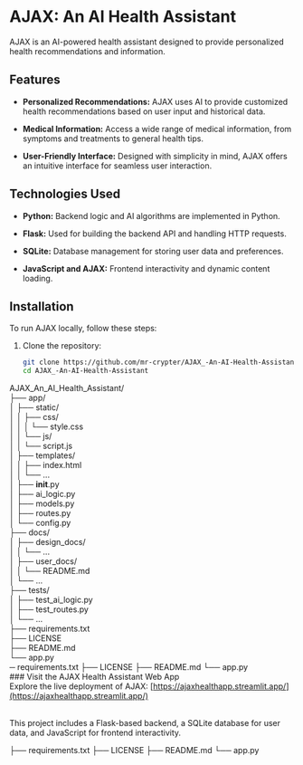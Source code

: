 # AJAX: An AI Health Assistant

AJAX is an AI-powered health assistant designed to provide personalized health recommendations and information.

## Features

- **Personalized Recommendations:** AJAX uses AI to provide customized health recommendations based on user input and historical data.
  
- **Medical Information:** Access a wide range of medical information, from symptoms and treatments to general health tips.
  
- **User-Friendly Interface:** Designed with simplicity in mind, AJAX offers an intuitive interface for seamless user interaction.

## Technologies Used

- **Python:** Backend logic and AI algorithms are implemented in Python.
  
- **Flask:** Used for building the backend API and handling HTTP requests.
  
- **SQLite:** Database management for storing user data and preferences.
  
- **JavaScript and AJAX:** Frontend interactivity and dynamic content loading.

## Installation

To run AJAX locally, follow these steps:

1. Clone the repository:
   ```bash
   git clone https://github.com/mr-crypter/AJAX_-An-AI-Health-Assistant.git
   cd AJAX_-An-AI-Health-Assistant
AJAX_An_AI_Health_Assistant/
<br />├── app/
<br />│   ├── static/
<br />│   │   ├── css/
<br />│   │   │   └── style.css
<br />│   │   └── js/
<br />│   │       └── script.js
<br />│   ├── templates/
<br />│   │   ├── index.html
<br />│   │   └── ...
<br />│   ├── __init__.py
<br />│   ├── ai_logic.py
<br />│   ├── models.py
<br />│   ├── routes.py
<br />│   └── config.py
<br />├── docs/
<br />│   ├── design_docs/
<br />│   │   └── ...
<br />│   ├── user_docs/
<br />│   │   └── README.md
<br />│   └── ...
<br />├── tests/
<br />│   ├── test_ai_logic.py
<br />│   ├── test_routes.py
<br />│   └── ...
<br />├── requirements.txt
<br />├── LICENSE
<br />├── README.md
<br />└── app.py
<br />─ requirements.txt
├── LICENSE
├── README.md
└── app.py
<br />### Visit the AJAX Health Assistant Web App
<br />Explore the live deployment of AJAX: [https://ajaxhealthapp.streamlit.app/](https://ajaxhealthapp.streamlit.app/)

<br />This project includes a Flask-based backend, a SQLite database for user data, and JavaScript for frontend interactivity.



├── requirements.txt
├── LICENSE
├── README.md
└── app.py
